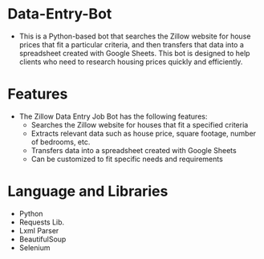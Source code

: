 # Data-Entry-Bot
- This is a Python-based bot that searches the Zillow website for house prices that fit a particular criteria, and then transfers that data into a spreadsheet created with Google Sheets. This bot is designed to help clients who need to research housing prices quickly and efficiently.

# Features
- The Zillow Data Entry Job Bot has the following features:
    - Searches the Zillow website for houses that fit a specified criteria
    - Extracts relevant data such as house price, square footage, number of bedrooms, etc.
    - Transfers data into a spreadsheet created with Google Sheets
    - Can be customized to fit specific needs and requirements

# Language and Libraries
- Python
- Requests Lib.
- Lxml Parser
- BeautifulSoup
- Selenium
